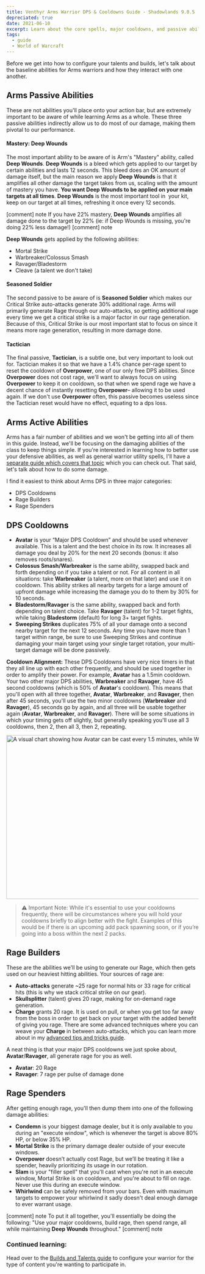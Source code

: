 ```yaml
---
title: Venthyr Arms Warrior DPS & Cooldowns Guide - Shadowlands 9.0.5
depreciated: true
date: 2021-06-10
excerpt: Learn about the core spells, major cooldowns, and passive abilities of the Venthyr Arms Warrior for patch 9.0.5
tags:
  - guide
  - World of Warcraft
---
```


Before we get into how to configure your talents and builds, let's talk about the baseline abilities for Arms warriors and how they interact with one another.

## Arms Passive Abilities
These are not abilities you'll place onto your action bar, but are extremely important to be aware of while learning Arms as a whole. These three passive abilities indirectly allow us to do most of our damage, making them pivotal to our performance.

#### Mastery: Deep Wounds
The most important ability to be aware of is Arm's "Mastery" ability, called **Deep Wounds**. **Deep Wounds** is a bleed which gets applied to our target by certain abilities and lasts 12 seconds. This bleed does an OK amount of damage itself, but the main reason we apply **Deep Wounds** is that it amplifies all other damage the target takes from us, scaling with the amount of mastery you have. **You want Deep Wounds to be applied on your main targets at all times**. **Deep Wounds** is the most important tool in  your kit, keep on our target at all times, refreshing it once every 12 seconds.

[comment] note
If you have 22% mastery, **Deep Wounds** amplifies all damage done to the target by 22% (ie: if Deep Wounds is missing, you're doing 22% less damage!)
[comment] note

**Deep Wounds** gets applied by the following abilities:
- Mortal Strike
- Warbreaker/Colossus Smash
- Ravager/Bladestorm
- Cleave (a talent we don't take)

#### Seasoned Soldier
The second passive to be aware of is **Seasoned Soldier** which makes our Critical Strike auto-attacks generate 30% additional rage. Arms will primarily generate Rage through our auto-attacks, so getting additional rage every time we get a critical strike is a major factor in our rage generation. Because of this, Critical Strike is our most important stat to focus on since it means more rage generation, resulting in more damage done.

#### Tactician
The final passive, **Tactician**, is a subtle one, but very important to look out for. Tactician makes it so that we have a 1.4% chance per-rage spent to reset the cooldown of **Overpower**, one of our only free DPS abilities. Since **Overpower** does not cost rage, we'll want to always focus on using **Overpower** to keep it on cooldown, so that when we spend rage we have a decent chance of instantly resetting **Overpower**– allowing it to be used again. If we don't use **Overpower** often, this passive becomes useless since the Tactician reset would have no effect, equating to a dps loss.

## Arms Active Abilities
Arms has a fair number of abilities and we won't be getting into all of them in this guide. Instead, we'll be focusing on the damaging abilities of the class to keep things simple. If you're interested in learning how to better use your defensive abilities, as well as general warrior utility spells, I'll have a<a href="https://hrothmar.com/guides/advanced-arms-warrior-tips-tricks/"> separate guide which covers that topic</a> which you can check out. That said, let's talk about how to do some damage.

I find it easiest to think about Arms DPS in three major categories:
- DPS Cooldowns
- Rage Builders
- Rage Spenders


## DPS Cooldowns
- **Avatar** is your “Major DPS Cooldown” and should be used whenever available. This is a talent and the best choice in its row. It increases all damage you deal by 20% for the next 20 seconds (bonus: it also removes roots/snares).
- **Colossus Smash/Warbreaker** is the same ability, swapped back and forth depending on if you take a talent or not. For all content in all situations: take **Warbreaker** (a talent, more on that later) and use it on cooldown. This ability strikes all nearby targets for a large amount of upfront damage while increasing the damage you do to them by 30% for 10 seconds.
- **Bladestorm/Ravager** is the same ability, swapped back and forth depending on talent choice. Take **Ravager** (talent) for 1-2 target fights, while taking **Bladestorm** (default) for long 3+ target fights.
- **Sweeping Strikes** duplicates 75% of all your damage onto a second nearby target for the next 12 seconds. Any time you have more than 1 target within range, be sure to use Sweeping Strikes and continue damaging your main target using your single target rotation, your multi-target damage will be done passively.

**Cooldown Alignment:**
These DPS Cooldowns have very nice timers in that they all line up with each other frequently, and should be used together in order to amplify their power. For example, **Avatar** has a 1.5min cooldown. Your two other major DPS abilities, **Warbreaker** and **Ravager**, have 45 second cooldowns (which is 50% of **Avatar**'s cooldown). This means that you'll open with all three together, **Avatar**, **Warbreaker**, and **Ravager**, then after 45 seconds, you'll use the two minor cooldowns (**Warbreaker** and **Ravager**), 45 seconds go by again, and all three will be usable together again (**Avatar**, **Warbreaker**, and **Ravager**). There will be some situations in which your timing gets off slightly, but generally speaking you'll use all 3 cooldowns, then 2, then all 3, then 2, repeating.

<img class="alignnone size-full wp-image-1006" src="https://hrothmar.com/wp-content/uploads/2021/06/Major-CD-Alignments.jpg" alt="A visual chart showing how Avatar can be cast every 1.5 minutes, while Warbreaker/Ravager can get cast every 45 seconds. Aligning them every-other cooldown." width="1200" height="430" />

> ⚠️ Important Note: While it's essential to use your cooldowns frequently, there will be circumstances where you will hold your cooldowns briefly to align better with the fight. Examples of this would be if there is an upcoming add pack spawning soon, or if you’re going into a boss within the next 2 packs.

## Rage Builders
These are the abilities we'll be using to generate our Rage, which then gets used on our heaviest hitting abilities. Your sources of rage are:
- **Auto-attacks** generate ~25 rage for normal hits or 33 rage for critical hits (this is why we stack critical strike on our gear).
- **Skullsplitter** (talent) gives 20 rage, making for on-demand rage generation.
- **Charge** grants 20 rage. It is used on pull, or when you get too far away from the boss in order to get back on your target with the added benefit of giving you rage. There are some advanced techniques where you can weave your **Charge** in between auto-attacks, which you can learn more about in my <a href="https://hrothmar.com/guides/advanced-arms-warrior-tips-tricks/">advanced tips and tricks guide</a>.

A neat thing is that your major DPS cooldowns we just spoke about, **Avatar**/**Ravager**, all generate rage for you as well.
- **Avatar**: 20 Rage
- **Ravager**: 7 rage per pulse of damage done


## Rage Spenders
After getting enough rage, you'll then dump them into one of the following damage abilities:
- **Condemn** is your biggest damage dealer, but it is only available to you during an "execute window", which is whenever the target is above 80% HP, or below 35% HP.
- **Mortal Strike** is the primary damage dealer outside of your execute windows.
- **Overpower** doesn’t actually cost Rage, but we’ll be treating it like a spender, heavily prioritizing its usage in our rotation.
- **Slam** is your "filler spell" that you'll cast when you're not in an execute window, Mortal Strike is on cooldown, and you're about to fill on rage. Never use this during an execute window.
- **Whirlwind** can be safely removed from your bars. Even with maximum targets to empower your whirlwind it sadly doesn't deal enough damage to ever warrant usage.

[comment] note
To put it all together, you'll essentially be doing the following: "Use your major cooldowns, build rage, then spend range, all while maintaining **Deep Wounds** throughout."
[comment] note

### Continued learning:
Head over to the <a href="https://hrothmar.com/guides/venthyr-arms-warrior-talent-guide">Builds and Talents guide</a> to configure your warrior for the type of content you're wanting to participate in.